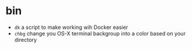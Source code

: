 # bin

* `dk` a script to make working wih Docker easier
* `chbg` change you OS-X terminal backgroup into a color based on your directory
